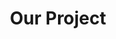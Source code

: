 ---
title: "Our Project"
description: "this is meta description"
draft: true
bg_image: "images/featue-bg.jpg"
---